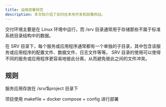 ```yaml
---
title: 运维部署规范
description: 本文档介绍了如何在本地开发和部署网站。
---
```


交付环境主要是在 Linux 环境中运行，而 /srv 目录通常用于存储那些不属于标准系统目录结构中的数据。

在 SRV 目录下，每个服务或应用程序通常都有一个单独的子目录，其中包含该服务或应用程序的配置文件、数据文件、日志文件等等。 SRV 目录的使用可以使得不同的服务或应用程序更容易地彼此分离，从而避免彼此之间的文件冲突。

## 规则

服务应用存放在 /srv/$project 目录下

项目使用 makefile + docker compose + config 进行部署
